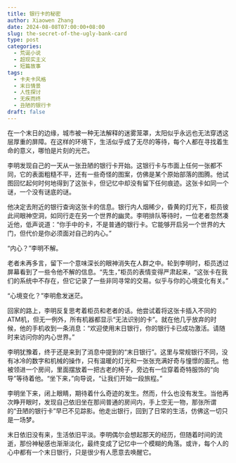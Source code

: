 ```yaml
---
title: 银行卡的秘密
author: Xiaowen Zhang
date: 2024-08-08T07:00:00+08:00
slug: the-secret-of-the-ugly-bank-card
type: post
categories:
  - 荒诞小说
  - 超现实主义
  - 短篇故事
tags:
  - 卡夫卡风格
  - 末日情景
  - 人性探讨
  - 无疾而终
  - 丑陋的银行卡
draft: false
---
```


在一个末日的边缘，城市被一种无法解释的迷雾笼罩，太阳似乎永远也无法穿透这层厚重的屏障。在这样的环境下，生活似乎成了无尽的等待，每个人都在寻找着生命的意义，哪怕是片刻的光芒。

李明发现自己的一天从一张丑陋的银行卡开始。这银行卡与市面上任何一张都不同，它的表面粗糙不平，还有一些奇怪的图案，仿佛是某个原始部落的图腾。他试图回忆起何时何地得到了这张卡，但记忆中却没有留下任何痕迹。这张卡如同一个谜，一个没有谜底的谜。

他决定去附近的银行查询这张卡的信息。银行内人烟稀少，昏黄的灯光下，柜员彼此间眼神空洞，如同行走在另一个世界的幽灵。李明排队等待时，一位老者忽然凑近他，低声说道：“你手中的卡，不是普通的银行卡。它能够开启另一个世界的大门，但代价是你必须面对自己的内心。”

“内心？”李明不解。

老者未再多言，留下一个意味深长的眼神消失在人群之中。轮到李明时，柜员透过屏幕看到了一些令他不解的信息。“先生，”柜员的表情变得严肃起来，“这张卡在我们的系统中不存在，但它记录了一些非同寻常的交易。似乎与你的心境变化有关。”

“心境变化？”李明愈发迷茫。

回家的路上，李明反复思考着柜员和老者的话。他尝试着将这张卡插入不同的ATM机，但无一例外，所有机器都显示“无法识别的卡”。就在他几乎放弃的时候，他的手机收到一条消息：“欢迎使用末日银行，你的银行卡已成功激活。请随时来访问你的内心世界。”

李明犹豫着，终于还是来到了消息中提到的“末日银行”。这里与常规银行不同，没有冰冷的数字和机械的操作，只有温暖的灯光和一张张充满好奇与憧憬的面孔。他被领进一个房间，里面摆放着一把古老的椅子，旁边有一位穿着奇特服饰的“向导”等待着他。“坐下来，”向导说，“让我们开始一段旅程。”

李明坐下来，闭上眼睛，期待着什么奇迹的发生。然而，什么也没有发生。当他再次睁开眼时，发现自己依旧坐在那间普通的房间内，手上空无一物，那张所谓的“丑陋的银行卡”早已不见踪影。他走出银行，回到了日常的生活，仿佛这一切只是一场梦。

末日依旧没有来，生活依旧平淡。李明偶尔会想起那天的经历，但随着时间的流逝，那份神秘感也渐渐淡化，最终变成了记忆中一个模糊的角落。或许，每个人的心中都有一个末日银行，只是很少有人愿意去唤醒它。